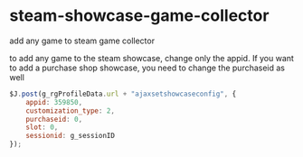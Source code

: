 # steam-showcase-game-collector
add any game to steam game collector 

to add any game to the steam showcase, change only the appid. If you want to add a purchase shop showcase, you need to change the purchaseid as well




```javascript
$J.post(g_rgProfileData.url + "ajaxsetshowcaseconfig", {
    appid: 359850,
    customization_type: 2,
    purchaseid: 0,
    slot: 0,
    sessionid: g_sessionID
});

